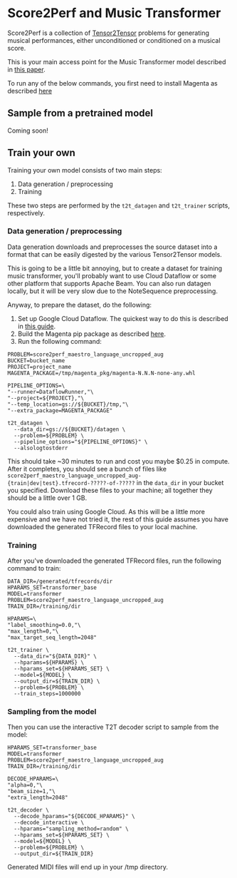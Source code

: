 # Score2Perf and Music Transformer

Score2Perf is a collection of [Tensor2Tensor](https://github.com/tensorflow/tensor2tensor) problems for
generating musical performances, either unconditioned or conditioned on a
musical score.

This is your main access point for the Music Transformer model described in
[this paper](https://arxiv.org/abs/1809.04281).

To run any of the below commands, you first need to install Magenta as described
[here](/README.md#installation)

## Sample from a pretrained model

Coming soon!


## Train your own

Training your own model consists of two main steps:

1. Data generation / preprocessing
1. Training

These two steps are performed by the `t2t_datagen` and `t2t_trainer` scripts,
respectively.

### Data generation / preprocessing

Data generation downloads and preprocesses the source dataset into a format
that can be easily digested by the various Tensor2Tensor models.

This is going to be a little bit annoying, but to create a dataset for training
music transformer, you'll probably want to use Cloud Dataflow or some other
platform that supports Apache Beam. You can also run datagen locally, but it
will be very slow due to the NoteSequence preprocessing.

Anyway, to prepare the dataset, do the following:

1. Set up Google Cloud Dataflow. The quickest way to do this is described in [this guide](https://cloud.google.com/dataflow/docs/quickstarts/quickstart-python).
1. Build the Magenta pip package as described [here](/magenta/tools/pip).
1. Run the following command:

```
PROBLEM=score2perf_maestro_language_uncropped_aug
BUCKET=bucket_name
PROJECT=project_name
MAGENTA_PACKAGE=/tmp/magenta_pkg/magenta-N.N.N-none-any.whl

PIPELINE_OPTIONS=\
"--runner=DataflowRunner,"\
"--project=${PROJECT},"\
"--temp_location=gs://${BUCKET}/tmp,"\
"--extra_package=MAGENTA_PACKAGE"

t2t_datagen \
  --data_dir=gs://${BUCKET}/datagen \
  --problem=${PROBLEM} \
  --pipeline_options="${PIPELINE_OPTIONS}" \
  --alsologtostderr
```

This should take ~30 minutes to run and cost you maybe $0.25 in compute. After
it completes, you should see a bunch of files like `score2perf_maestro_language_uncropped_aug-{train|dev|test}.tfrecord-?????-of-?????` in the `data_dir` in your bucket you specified. Download these files to
your machine; all together they should be a little over 1 GB.

You could also train using Google Cloud. As this will be a little more expensive
and we have not tried it, the rest of this guide assumes you have downloaded the
generated TFRecord files to your local machine.


### Training

After you've downloaded the generated TFRecord files, run the following command
to train:

```
DATA_DIR=/generated/tfrecords/dir
HPARAMS_SET=transformer_base
MODEL=transformer
PROBLEM=score2perf_maestro_language_uncropped_aug
TRAIN_DIR=/training/dir

HPARAMS=\
"label_smoothing=0.0,"\
"max_length=0,"\
"max_target_seq_length=2048"

t2t_trainer \
  --data_dir="${DATA_DIR}" \
  --hparams=${HPARAMS} \
  --hparams_set=${HPARAMS_SET} \
  --model=${MODEL} \
  --output_dir=${TRAIN_DIR} \
  --problem=${PROBLEM} \
  --train_steps=1000000
```


### Sampling from the model

Then you can use the interactive T2T decoder script to sample from the model:

```
HPARAMS_SET=transformer_base
MODEL=transformer
PROBLEM=score2perf_maestro_language_uncropped_aug
TRAIN_DIR=/training/dir

DECODE_HPARAMS=\
"alpha=0,"\
"beam_size=1,"\
"extra_length=2048"

t2t_decoder \
  --decode_hparams="${DECODE_HPARAMS}" \
  --decode_interactive \
  --hparams="sampling_method=random" \
  --hparams_set=${HPARAMS_SET} \
  --model=${MODEL} \
  --problem=${PROBLEM} \
  --output_dir=${TRAIN_DIR}
```

Generated MIDI files will end up in your /tmp directory.
